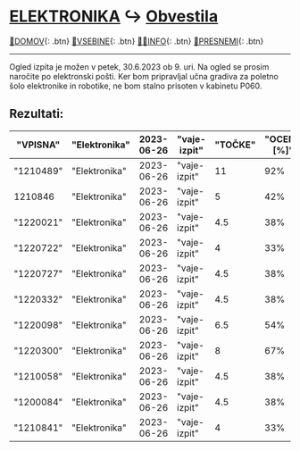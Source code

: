 # [ELEKTRONIKA](../index.md) ↪ [Obvestila](./index.md)

[🏡DOMOV](../index.md){: .btn}
[📝VSEBINE](../Vsebine/index.md){: .btn}
[👨‍🎓INFO](../info.md){: .btn}
[💾PRESNEMI](../Presnemi/index.md){: .btn}

---
 
Ogled izpita je možen v petek, 30.6.2023 ob 9. uri. Na ogled se prosim naročite po elektronski pošti. Ker bom pripravljal učna gradiva za poletno šolo elektronike in robotike, ne bom stalno prisoten v kabinetu P060.

## Rezultati:

| "VPISNA" | "Elektronika" | 2023-06-26 | "vaje-izpit" | "TOČKE" | "OCENA [%]" |
| ---- | ---- | ---- | ---- | ---- | ---- |
| "1210489" | "Elektronika" | 2023-06-26 | "vaje-izpit" | 11 | 92% |
| 1210846 | "Elektronika" | 2023-06-26 | "vaje-izpit" | 5 | 42% |
| "1220021" | "Elektronika" | 2023-06-26 | "vaje-izpit" | 4.5 | 38% |
| "1220722" | "Elektronika" | 2023-06-26 | "vaje-izpit" | 4 | 33% |
| "1220727" | "Elektronika" | 2023-06-26 | "vaje-izpit" | 4.5 | 38% |
| "1220332" | "Elektronika" | 2023-06-26 | "vaje-izpit" | 4.5 | 38% |
| "1220098" | "Elektronika" | 2023-06-26 | "vaje-izpit" | 6.5 | 54% |
| "1220300" | "Elektronika" | 2023-06-26 | "vaje-izpit" | 8 | 67% |
| "1210058" | "Elektronika" | 2023-06-26 | "vaje-izpit" | 4.5 | 38% |
| "1200084" | "Elektronika" | 2023-06-26 | "vaje-izpit" | 4.5 | 38% |
| "1210841" | "Elektronika" | 2023-06-26 | "vaje-izpit" | 4 | 33% |

